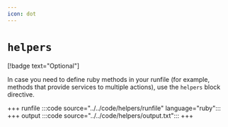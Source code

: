 ```yaml
---
icon: dot
---
```


# `helpers`

[!badge text="Optional"]

In case you need to define ruby methods in your runfile (for example, methods
that provide services to multiple actions), use the `helpers` block directive.

+++ runfile
:::code source="../../code/helpers/runfile" language="ruby":::
+++ output
:::code source="../../code/helpers/output.txt":::
+++

